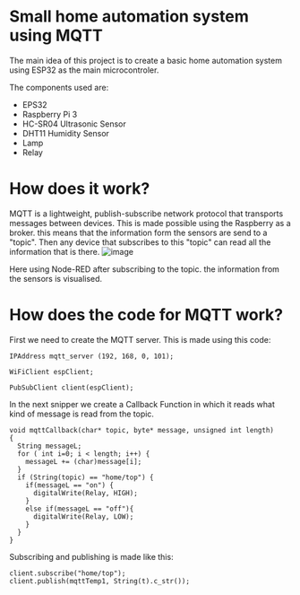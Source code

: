 #            Small home automation system using MQTT 
The main idea of this project is to create a basic home automation system using ESP32 as the main microcontroler.

The components used are: 
- EPS32
- Raspberry Pi 3
- HC-SR04 Ultrasonic Sensor
- DHT11 Humidity Sensor 
- Lamp
- Relay 


#           How does it work?  
MQTT is a lightweight, publish-subscribe network protocol that transports messages between devices. This is made possible using the Raspberry as a broker. this means that the information form the sensors are send to a "topic".
Then any device that subscribes to this "topic" can read all the information that is there.
![image](https://user-images.githubusercontent.com/49244252/127191130-c1143a79-678e-4f5a-ae5d-fd4082798b15.png)

Here using Node-RED after subscribing to the topic. the information from the sensors is visualised. 

#           How does the code for MQTT work? 

First we need to create the MQTT server. This is made using this code: 

```
IPAddress mqtt_server (192, 168, 0, 101);    

WiFiClient espClient; 

PubSubClient client(espClient); 
```
In the next snipper we create a Callback Function in which it reads what kind of message is read from the topic.
```
void mqttCallback(char* topic, byte* message, unsigned int length)
{
  String messageL; 
  for ( int i=0; i < length; i++) { 
    messageL += (char)message[i];
  }
  if (String(topic) == "home/top") { 
    if(messageL == "on") { 
      digitalWrite(Relay, HIGH); 
    }
    else if(messageL == "off"){ 
      digitalWrite(Relay, LOW);
    }
  }
}
```
Subscribing and publishing is made like this: 
```
client.subscribe("home/top"); 
client.publish(mqttTemp1, String(t).c_str());
```
